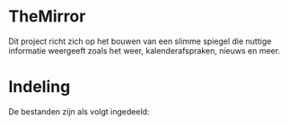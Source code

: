 # TheMirror
Dit project richt zich op het bouwen van een slimme spiegel die nuttige informatie weergeeft zoals het weer, kalenderafspraken, nieuws en meer. 

# Indeling
De bestanden zijn als volgt ingedeeld:

